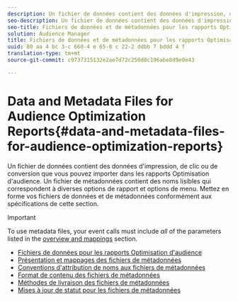 ```yaml
---
description: Un fichier de données contient des données d'impression, de clic ou de conversion que vous pouvez importer dans les rapports Optimisation d'audience. Un fichier de métadonnées contient des noms lisibles qui correspondent à diverses options de rapport et options de menu. Mettez en forme vos fichiers de données et de métadonnées conformément aux spécifications de cette section.
seo-description: Un fichier de données contient des données d'impression, de clic ou de conversion que vous pouvez importer dans les rapports Optimisation d'audience. Un fichier de métadonnées contient des noms lisibles qui correspondent à diverses options de rapport et options de menu. Mettez en forme vos fichiers de données et de métadonnées conformément aux spécifications de cette section.
seo-title: Fichiers de données et de métadonnées pour les rapports Optimisation d'audience
solution: Audience Manager
title: Fichiers de données et de métadonnées pour les rapports Optimisation d'audience
uuid: 80 aa 4 bc 3-c 660-4 e 65-8 c 22-2 ddbb 7 bddd 4 f
translation-type: tm+mt
source-git-commit: c9737315132e2ae7d72c250d8c196abe8d9e0e43

---
```



# Data and Metadata Files for Audience Optimization Reports{#data-and-metadata-files-for-audience-optimization-reports}

Un fichier de données contient des données d'impression, de clic ou de conversion que vous pouvez importer dans les rapports Optimisation d'audience. Un fichier de métadonnées contient des noms lisibles qui correspondent à diverses options de rapport et options de menu. Mettez en forme vos fichiers de données et de métadonnées conformément aux spécifications de cette section.

>[!IMPORTANT]
>
>To use metadata files, your event calls must include *all* of the parameters listed in the [overview and mappings](../../../reporting/audience-optimization-reports/metadata-files-intro/metadata-file-overview.md) section.

* [Fichiers de données pour les rapports Optimisation d'audience](/help/using/reporting/audience-optimization-reports/metadata-files-intro/datafiles-intro.md)
* [Présentation et mappages des fichiers de métadonnées](/help/using/reporting/audience-optimization-reports/metadata-files-intro/metadata-file-overview.md)
* [Conventions d'attribution de noms aux fichiers de métadonnées](/help/using/reporting/audience-optimization-reports/metadata-files-intro/metadata-file-names.md)
* [Format de contenu des fichiers de métadonnées](/help/using/reporting/audience-optimization-reports/metadata-files-intro/metadata-file-contents.md)
* [Méthodes de livraison des fichiers de métadonnées](/help/using/reporting/audience-optimization-reports/metadata-files-intro/metadata-delivery-methods.md)
* [Mises à jour de statut pour les fichiers de métadonnées](/help/using/reporting/audience-optimization-reports/metadata-files-intro/metadata-update-status.md)




